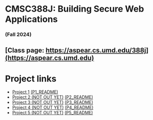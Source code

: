 # CMSC388J: Building Secure Web Applications
### (Fall 2024)

## [Class page: https://aspear.cs.umd.edu/388j](https://aspear.cs.umd.edu)

# Project links
 - [Project 1]() [(P1_README)](fall2024/projects/project01.md)
 - [Project 2 (NOT OUT YET)]() [(P2_README)](fall2024/projects/project02.md)
 - [Project 3 (NOT OUT YET)]() [(P3_README)](fall2024/projects/project03.md)
 - [Project 4 (NOT OUT YET)]() [(P4_README)](fall2024/projects/project04.md)
 - [Project 5 (NOT OUT YET)]() [(P5_README)](fall2024/projects/project05.md)
